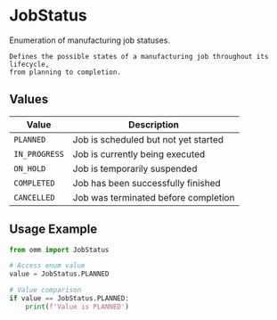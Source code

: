 # JobStatus

Enumeration of manufacturing job statuses.
    
    Defines the possible states of a manufacturing job throughout its lifecycle,
    from planning to completion.


## Values

| Value | Description |
|-------|-------------|
| `PLANNED` | Job is scheduled but not yet started |
| `IN_PROGRESS` | Job is currently being executed |
| `ON_HOLD` | Job is temporarily suspended |
| `COMPLETED` | Job has been successfully finished |
| `CANCELLED` | Job was terminated before completion |

## Usage Example

```python
from omm import JobStatus

# Access enum value
value = JobStatus.PLANNED

# Value comparison
if value == JobStatus.PLANNED:
    print(f'Value is PLANNED')
```
